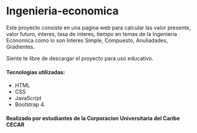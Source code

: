 # Ingenieria-economica

Este proyecto consiste en una pagina web para calcular las valor presente, valor futuro, interes, tasa de interes, tiempo en temas de la Ingenieria Economica como lo son Interes Simple, Compuesto, Anuliadades, Gradientes.

Siente te libre de descargar el proyecto para uso educativo. 

#### Tecnologias utilizadas:
- HTML
- CSS
- JavaScript
- Bootstrap 4.

#### Realizado por estudiantes de la Corporacion Universitaria del Caribe CECAR